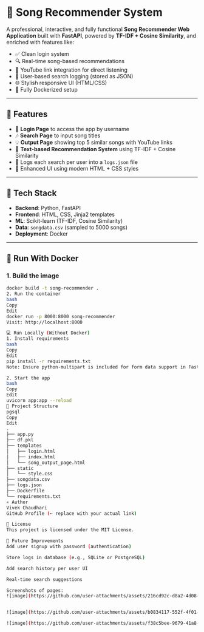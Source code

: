 # 🎵 Song Recommender System

A professional, interactive, and fully functional **Song Recommender Web Application** built with **FastAPI**, powered by **TF-IDF + Cosine Similarity**, and enriched with features like:
- ✅ Clean login system
- 🔍 Real-time song-based recommendations
- 🔗 YouTube link integration for direct listening
- 📝 User-based search logging (stored as JSON)
- 🌐 Stylish responsive UI (HTML/CSS)
- 🐳 Fully Dockerized setup

---

## 🚀 Features

- 🔐 **Login Page** to access the app by username  
- 🎶 **Search Page** to input song titles  
- 💡 **Output Page** showing top 5 similar songs with YouTube links  
- 🧠 **Text-based Recommendation System** using TF-IDF + Cosine Similarity  
- 📁 Logs each search per user into a `logs.json` file  
- 💅 Enhanced UI using modern HTML + CSS styles  

---

## 🧰 Tech Stack

- **Backend**: Python, FastAPI  
- **Frontend**: HTML, CSS, Jinja2 templates  
- **ML**: Scikit-learn (TF-IDF, Cosine Similarity)  
- **Data**: `songdata.csv` (sampled to 5000 songs)  
- **Deployment**: Docker  

---

## 🐳 Run With Docker

### 1. Build the image
```bash
docker build -t song-recommender .
2. Run the container
bash
Copy
Edit
docker run -p 8000:8000 song-recommender
Visit: http://localhost:8000

💻 Run Locally (Without Docker)
1. Install requirements
bash
Copy
Edit
pip install -r requirements.txt
Note: Ensure python-multipart is included for form data support in FastAPI.

2. Start the app
bash
Copy
Edit
uvicorn app:app --reload
📁 Project Structure
pgsql
Copy
Edit
.
├── app.py
├── df.pkl
├── templates
│   ├── login.html
│   ├── index.html
│   └── song_output_page.html
├── static
│   └── style.css
├── songdata.csv
├── logs.json
├── Dockerfile
└── requirements.txt
✍️ Author
Vivek Chaudhari
GitHub Profile (← replace with your actual link)

📜 License
This project is licensed under the MIT License.

📝 Future Improvements
Add user signup with password (authentication)

Store logs in database (e.g., SQLite or PostgreSQL)

Add search history per user UI

Real-time search suggestions

Screenshots of pages:
![image](https://github.com/user-attachments/assets/216cd92c-d8a2-4d08-bdbd-a0751375f704)


![image](https://github.com/user-attachments/assets/b0834117-552f-4f01-96a1-3d5bbb73c438)

![image](https://github.com/user-attachments/assets/f38c5bee-9679-41a8-9990-9e955c5e72cd)


